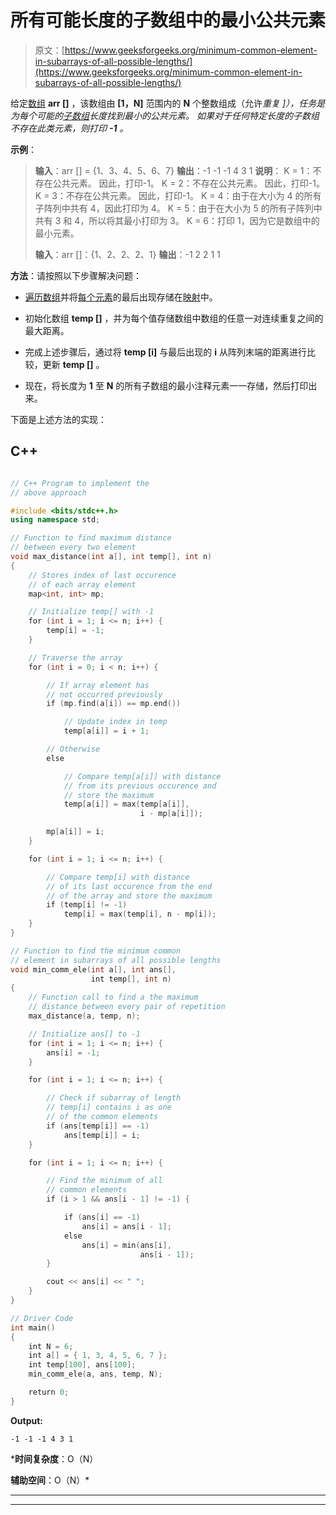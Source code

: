 # 所有可能长度的子数组中的最小公共元素

> 原文：[https://www.geeksforgeeks.org/minimum-common-element-in-subarrays-of-all-possible-lengths/](https://www.geeksforgeeks.org/minimum-common-element-in-subarrays-of-all-possible-lengths/)

给定[数组](https://www.geeksforgeeks.org/array-data-structure/) **arr []** ，该数组由 **[1，N]** 范围内的 **N** 个整数组成（允许*重复 ]），任务是为每个可能的[子数组](https://www.geeksforgeeks.org/generating-subarrays-using-recursion/)长度找到最小的公共元素。 如果对于任何特定长度的子数组不存在此类元素，则打印 **-1** 。*

**示例**：

> **输入**：arr [] = {1、3、4、5、6、7}
> **输出**：-1 -1 -1 4 3 1
> **说明**：
> K = 1：不存在公共元素。 因此，打印-1。
> K = 2：不存在公共元素。 因此，打印-1。
> K = 3：不存在公共元素。 因此，打印-1。
> K = 4：由于在大小为 4 的所有子阵列中共有 4，因此打印为 4。
> K = 5：由于在大小为 5 的所有子阵列中共有 3 和 4，所以将其最小打印为 3。
> K = 6：打印 1，因为它是数组中的最小元素。
> 
> **输入**：arr []：{1、2、2、2、1}
> **输出**：-1 2 2 1 1

**方法**：请按照以下步骤解决问题：

*   [遍历数组](https://www.geeksforgeeks.org/c-program-to-traverse-an-array/)并将[每个元素](https://www.geeksforgeeks.org/print-the-last-occurrence-of-elements-in-array-in-relative-order/)的最后出现存储在[映射](http://www.geeksforgeeks.org/map-associative-containers-the-c-standard-template-library-stl/)中。

*   初始化数组 **temp []** ，并为每个值存储数组中数组的任意一对连续重复之间的最大距离。

*   完成上述步骤后，通过将 **temp [i]** 与最后出现的 **i** 从阵列末端的距离进行比较，更新 **temp []** 。

*   现在，将长度为 **1** 至 **N** 的所有子数组的最小注释元素一一存储，然后打印出来。

下面是上述方法的实现：

## C++

```cpp

// C++ Program to implement the 
// above approach 

#include <bits/stdc++.h> 
using namespace std; 

// Function to find maximum distance 
// between every two element 
void max_distance(int a[], int temp[], int n) 
{ 
    // Stores index of last occurence 
    // of each array element 
    map<int, int> mp; 

    // Initialize temp[] with -1 
    for (int i = 1; i <= n; i++) { 
        temp[i] = -1; 
    } 

    // Traverse the array 
    for (int i = 0; i < n; i++) { 

        // If array element has 
        // not occurred previously 
        if (mp.find(a[i]) == mp.end()) 

            // Update index in temp 
            temp[a[i]] = i + 1; 

        // Otherwise 
        else

            // Compare temp[a[i]] with distance 
            // from its previous occurence and 
            // store the maximum 
            temp[a[i]] = max(temp[a[i]], 
                             i - mp[a[i]]); 

        mp[a[i]] = i; 
    } 

    for (int i = 1; i <= n; i++) { 

        // Compare temp[i] with distance 
        // of its last occurence from the end 
        // of the array and store the maximum 
        if (temp[i] != -1) 
            temp[i] = max(temp[i], n - mp[i]); 
    } 
} 

// Function to find the minimum common 
// element in subarrays of all possible lengths 
void min_comm_ele(int a[], int ans[], 
                  int temp[], int n) 
{ 
    // Function call to find a the maximum 
    // distance between every pair of repetition 
    max_distance(a, temp, n); 

    // Initialize ans[] to -1 
    for (int i = 1; i <= n; i++) { 
        ans[i] = -1; 
    } 

    for (int i = 1; i <= n; i++) { 

        // Check if subarray of length 
        // temp[i] contains i as one 
        // of the common elements 
        if (ans[temp[i]] == -1) 
            ans[temp[i]] = i; 
    } 

    for (int i = 1; i <= n; i++) { 

        // Find the minimum of all 
        // common elements 
        if (i > 1 && ans[i - 1] != -1) { 

            if (ans[i] == -1) 
                ans[i] = ans[i - 1]; 
            else
                ans[i] = min(ans[i], 
                             ans[i - 1]); 
        } 

        cout << ans[i] << " "; 
    } 
} 

// Driver Code 
int main() 
{ 
    int N = 6; 
    int a[] = { 1, 3, 4, 5, 6, 7 }; 
    int temp[100], ans[100]; 
    min_comm_ele(a, ans, temp, N); 

    return 0; 
} 

```

**Output:**

```
-1 -1 -1 4 3 1

```

***时间复杂度**：O（N）

**辅助空间**：O（N）*



* * *

* * *



